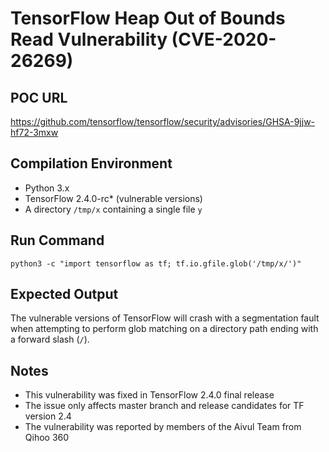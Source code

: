 # TensorFlow Heap Out of Bounds Read Vulnerability (CVE-2020-26269)

## POC URL
https://github.com/tensorflow/tensorflow/security/advisories/GHSA-9jjw-hf72-3mxw

## Compilation Environment
- Python 3.x
- TensorFlow 2.4.0-rc* (vulnerable versions)
- A directory `/tmp/x` containing a single file `y`

## Run Command
```
python3 -c "import tensorflow as tf; tf.io.gfile.glob('/tmp/x/')"
```

## Expected Output
The vulnerable versions of TensorFlow will crash with a segmentation fault when attempting to perform glob matching on a directory path ending with a forward slash (`/`).

## Notes
- This vulnerability was fixed in TensorFlow 2.4.0 final release
- The issue only affects master branch and release candidates for TF version 2.4
- The vulnerability was reported by members of the Aivul Team from Qihoo 360
